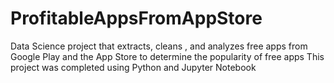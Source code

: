 # ProfitableAppsFromAppStore
Data Science project that extracts, cleans , and analyzes free apps from Google Play and the App Store to determine the popularity of free apps
This project was completed using Python and Jupyter Notebook
